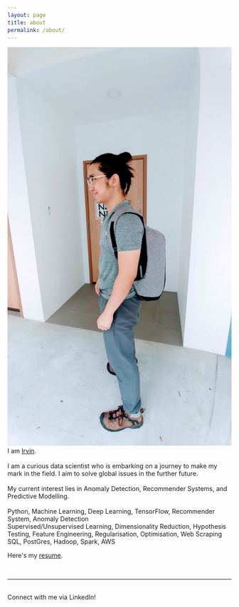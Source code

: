 ```yaml
---
layout: page
title: about
permalink: /about/
---
```


<img class="col one right" src="/img/prof_pic.jpg">

<br/>
I am <a href="http://linkedin.com/in/irvintmd" target="blank">Irvin</a>.<br>
<br>
I am a curious data scientist who is embarking on a journey to make my mark in the field. I aim to solve global issues in the further future. <br>
<br>
My current interest lies in Anomaly Detection, Recommender Systems, and Predictive Modelling. <br>
<br>
Python, Machine Learning, Deep Learning, TensorFlow, Recommender System, Anomaly Detection<br>
Supervised/Unsupervised Learning, Dimensionality Reduction, Hypothesis Testing, Feature 
Engineering, Regularisation, Optimisation, Web Scraping<br>
SQL, PostGres, Hadoop, Spark, AWS<br>
<p>Here's my <a href="http://irvintmd.github.io/IrvinTMD_Resume.pdf">resume</a>.</p>


<br/>
<hr/>
<br/>
<span class="contacticon center">
	<a href="mailto:irvin_e@hotmail.com"><i class="fa fa-envelope-square"></i></a>
	<a href="https://github.com/irvintmd" target="_blank"><i class="fa fa-github-square"></i></a>
	<a href="https://www.linkedin.com/in/irvintmd" target="_blank"><i class="fa fa-linkedin-square"></i></a>
	<a href="https://www.kaggle.com/irvintmd" title="Kaggle" target="_blank"><i class="fa fa-meh-o"></i></a>
	<!-- <a href="http://tumblr.com" target="_blank"><i class="fa fa-tumblr-square"></i></a>
	<a href="https://twitter.com" target="_blank"><i class="fa fa-twitter-square"></i></a> -->
</span>

<div class="col three caption">
	Connect with me via LinkedIn!
</div>

